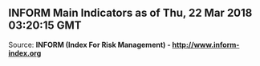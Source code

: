 ## INFORM Main Indicators as of Thu, 22 Mar 2018 03:20:15 GMT

Source: **INFORM (Index For Risk Management) - http://www.inform-index.org**